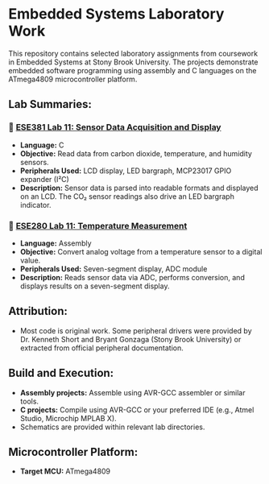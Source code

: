 # Embedded Systems Laboratory Work

This repository contains selected laboratory assignments from coursework in Embedded Systems at Stony Brook University. The projects demonstrate embedded software programming using assembly and C languages on the ATmega4809 microcontroller platform.

## Lab Summaries:

### 📌 [ESE381 Lab 11: Sensor Data Acquisition and Display](ESE381_Lab11_src/)
- **Language:** C
- **Objective:** Read data from carbon dioxide, temperature, and humidity sensors.
- **Peripherals Used:** LCD display, LED bargraph, MCP23017 GPIO expander (I²C)
- **Description:** Sensor data is parsed into readable formats and displayed on an LCD. The CO₂ sensor readings also drive an LED bargraph indicator.

### 📌 [ESE280 Lab 11: Temperature Measurement](ESE280_Lab11_temp_meas_src/)
- **Language:** Assembly
- **Objective:** Convert analog voltage from a temperature sensor to a digital value.
- **Peripherals Used:** Seven-segment display, ADC module
- **Description:** Reads sensor data via ADC, performs conversion, and displays results on a seven-segment display.

## Attribution:
- Most code is original work. Some peripheral drivers were provided by Dr. Kenneth Short and Bryant Gonzaga (Stony Brook University) or extracted from official peripheral documentation.

## Build and Execution:
- **Assembly projects:** Assemble using AVR-GCC assembler or similar tools.
- **C projects:** Compile using AVR-GCC or your preferred IDE (e.g., Atmel Studio, Microchip MPLAB X).
- Schematics are provided within relevant lab directories.

## Microcontroller Platform:
- **Target MCU:** ATmega4809
